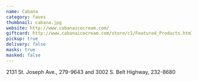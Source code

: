 ```yaml
---
name: Cabana
category: faves
thumbnail: cabana.jpg
website: http://www.cabanaicecream.com/
giftcard: http://www.cabanaicecream.com/store/c1/Featured_Products.html
pickup: true
delivery: false
masks: true
masked: false
---
```

2131 St. Joseph Ave., 279-9643 and 3002 S. Belt Highway, 232-8680